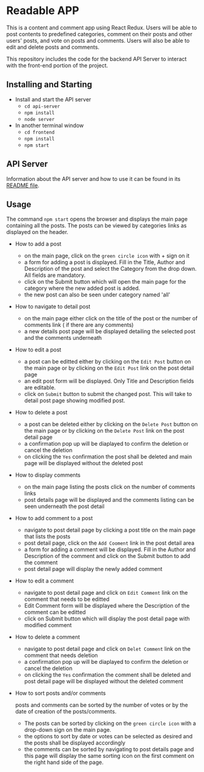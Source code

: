 # Readable APP

This is a content and comment app using React Redux. Users will be able to post contents to predefined categories, comment on their posts and other users' posts, and vote on posts and comments. Users will also be able to edit and delete posts and comments.

This repository includes the code for the backend API Server to interact with the front-end portion of the project.

## Installing and Starting

* Install and start the API server
    - `cd api-server`
    - `npm install`
    - `node server`
* In another terminal window
    - `cd frontend`
	- `npm install`
    - `npm start`

## API Server

Information about the API server and how to use it can be found in its [README file](api-server/README.md).

## Usage

The command `npm start` opens the browser and displays the main page containing all the posts. The posts can be viewed by categories links as displayed on the header.

* How to add a post
    - on the main page, click on the `green circle icon` with + sign on it
    - a form for adding a post is displayed. Fill in the Title, Author and Description of the post and select the      Category from the drop down. All fields are mandatory.
    - click on the Submit button which will open the main page for the category where the new added post is added.
    - the new post can also be seen under category named 'all'

* How to navigate to detail post
    - on the main page either click on the title of the post or the number of comments link ( if there are any         comments)
    - a new details post page will be displayed detailing the selected post and the comments underneath

* How to edit a post
    - a post can be editted either by clicking on the `Edit Post` button on the main page or by clicking on the        `Edit Post` link on the post detail page
    - an edit post form will be displayed. Only Title and Description fields are editable. 
    - click on `Submit` button to submit the changed post. This will take to detail post page showing modified post.

* How to delete a post
    - a post can be deleted either by clicking on the `Delete Post` button on the main page or by clicking on the        `Delete Post` link on the post detail page
    - a confirmation pop up will be diaplayed to confirm the deletion or cancel the deletion
    - on clicking the `Yes` confirmation the post shall be deleted and main page will be displayed without the         deleted post

* How to display comments
    - on the main page listing the posts click on the number of comments links
    - post details page will be displayed and the comments listing can be seen underneath the post detail

* How to add comment to a post
    - navigate to post detail page by clicking a post title on the main page that lists the posts
    - post detail page, click on the `Add Cooment` link in the post detail area
    - a form for adding a comment will be displayed. Fill in the Author and Description of the comment and click on    the Submit button to add the comment
    - post detail page will display the newly added comment

* How to edit a comment
    - navigate to post detail page and click on `Edit Comment` link on the comment that needs to be editted
    - Edit Comment form will be displayed where the Description of the comment can be editted
    - click on Submit button which will display the post detail page with modified comment

* How to delete a comment
    - navigate to post detail page and click on `Delet Comment` link on the comment that needs deletion
    - a confirmation pop up will be diaplayed to confirm the deletion or cancel the deletion
    - on clicking the `Yes` confirmation the comment shall be deleted and post detail page will be displayed without   the deleted comment

* How to sort posts and/or comments

  posts and comments can be sorted by the number of votes or by the date of creation of the posts/comments.

    - The posts can be sorted by clicking on the `green circle icon` with a drop-down sign on the main page.
    - the options to sort by date or votes can be selected as desired and the posts shall be displayed accordingly
    - the comments can be sorted by navigating to post details page and this page will display the same sorting icon 
      on the first comment on the right hand side of the page.